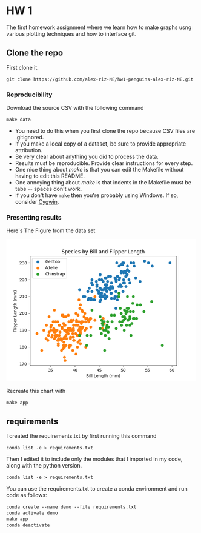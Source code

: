 # HW 1

The first homework assignment where we learn how to make graphs usng various plotting techniques and how to interface git.

## Clone the repo

First clone it.

```
git clone https://github.com/alex-riz-NE/hw1-penguins-alex-riz-NE.git
```

### Reproducibility

Download the source CSV with the following command

```
make data
```

* You need to do this when you first clone the repo because CSV files are .gitignored.
* If you make a local copy of a dataset, be sure to provide appropriate attribution.
* Be very clear about anything you did to process the data. 
* Results must be reproducible. Provide clear instructions for every step.
* One nice thing about *make* is that you can edit the Makefile without having to edit this README.
* One annoying thing about *make* is that indents in the Makefile must be tabs -- spaces don't work.
* If you don't have `make` then you're probably using Windows. If so, consider [Cygwin](https://www.cygwin.com/).

### Presenting results

Here's The Figure from the data set

<img src="figs/penguin.png" width=500>

Recreate this chart with
```
make app
```

## requirements

I created the requirements.txt by first running this command

```
conda list -e > requirements.txt
```

Then I edited it to include only the modules that I imported in my code, along with the python version.
```
conda list -e > requirements.txt
```

You can use the requirements.txt to create a conda environment and run code as follows:
```
conda create --name demo --file requirements.txt
conda activate demo
make app
conda deactivate
```

